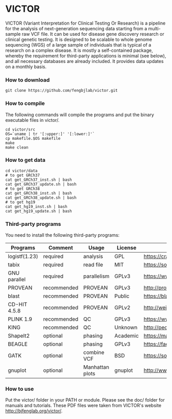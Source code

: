 # VICTOR

VICTOR (Variant Interpretation for Clinical Testing Or Research) is a pipeline for the analysis of next-generation sequencing data starting from a multi-sample raw VCF file. It can be used for disease gene discovery research or clinical genetic testing. It is designed to be scalable to whole genome sequencing (WGS) of a large sample of individuals that is typical of a research on a complex disease. It is mostly a self-contained package, whereby the requirement for third-party applications is minimal (see below), and all necessary databases are already included. It provides data updates on a monthly basis.

### How to download

```
git clone https://github.com/fengbjlab/victor.git
```

### How to compile

The following commands will compile the programs and put the binary executable files in victor/.

```
cd victor/src
OS=`uname | tr '[:upper:]' '[:lower:]'`
cp makefile.$OS makefile
make
make clean
```

### How to get data

```
cd victor/data
# to get GRCh37
cat get_GRCh37_inst.sh | bash
cat get_GRCh37_update.sh | bash
# to get GRCh38
cat get_GRCh38_inst.sh | bash
cat get_GRCh38_update.sh | bash
# to get hg19
cat get_hg19_inst.sh | bash
cat get_hg19_update.sh | bash
```

### Third-party programs

You need to install the following third-party programs:

|Programs     |Comment    |Usage          | License   | URL                                                                  |
|-------------|-----------|---------------|-----------|----------------------------------------------------------------------|
|logistf(1.23)|required   |analysis       | GPL       | https://cran.r-project.org/web/packages/logistf/logistf.pdf          |
|tabix        |required   |read file      | MIT       | https://sourceforge.net/projects/samtools/files/tabix/               |
|GNU parallel |required   |parallelism    | GPLv3     | https://www.gnu.org/software/parallel/                               |
|PROVEAN      |recommended|PROVEAN        | GPLv3     | http://provean.jcvi.org/                                             |
|blast        |recommended|PROVEAN        | Public    | https://blast.ncbi.nlm.nih.gov/                                      |
|CD-HIT 4.5.8 |recommended|PROVEAN        | GPLv2     | http://weizhongli-lab.org/cd-hit/                                    |
|PLINK 1.9    |recommended|QC             | GPLv3     | https://www.cog-genomics.org/plink2/                                 |
|KING         |recommended|QC             | Unknown   | http://people.virginia.edu/~wc9c/KING/                               |
|ShapeIt2     |optional   |phasing        | Academic  | https://mathgen.stats.ox.ac.uk/genetics_software/shapeit/shapeit.html|
|BEAGLE       |optional   |phasing        | GPLv3     | https://faculty.washington.edu/browning/beagle/beagle.html           |
|GATK         |optional   |combine VCF    | BSD       | https://software.broadinstitute.org/gatk/download/                   |
|gnuplot      |optional   |Manhattan plots| gnuplot   | http://www.gnuplot.info/                                             |

### How to use

Put the victor/ folder in your PATH or module. Please see the doc/ folder for manuals and tutorials. These PDF files were taken from VICTOR's website http://bjfenglab.org/victor/. 
